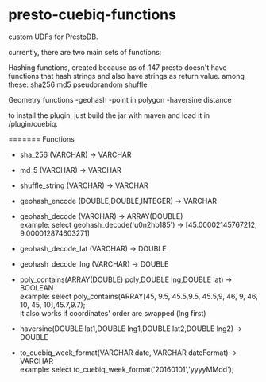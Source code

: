 # presto-cuebiq-functions
custom UDFs for PrestoDB.

currently, there are two main sets of functions: 

Hashing functions, created because as of .147 presto doesn't have functions that hash strings and also have strings as return value. among these:
  sha256
  md5
  pseudorandom shuffle

Geometry functions
  -geohash
  -point in polygon
  -haversine distance

to install the plugin, just build the jar with maven and load it in <prestoDir>/plugin/cuebiq.

=======
Functions

 * sha_256 (VARCHAR) -> VARCHAR
 * md_5 (VARCHAR) -> VARCHAR
 * shuffle_string (VARCHAR) -> VARCHAR

 * geohash_encode (DOUBLE,DOUBLE,INTEGER) -> VARCHAR
 * geohash_decode (VARCHAR) -> ARRAY(DOUBLE)\
  example: select geohash_decode('u0n2hb185') -> [45.00002145767212, 9.000012874603271]
 * geohash_decode_lat (VARCHAR) -> DOUBLE
 * geohash_decode_lng (VARCHAR) -> DOUBLE
 * poly_contains(ARRAY(DOUBLE) poly,DOUBLE lng,DOUBLE lat) -> BOOLEAN\
  example: select poly_contains(ARRAY[45, 9.5, 45.5,9.5, 45.5,9, 46, 9, 46, 10, 45, 10],45.7,9.7);\
  it also works if coordinates' order are swapped (lng first) 
 * haversine(DOUBLE lat1,DOUBLE lng1,DOUBLE lat2,DOUBLE lng2) -> DOUBLE
 * to_cuebiq_week_format(VARCHAR date, VARCHAR dateFormat) -> VARCHAR\
  example: select to_cuebiq_week_format('20160101','yyyyMMdd');


